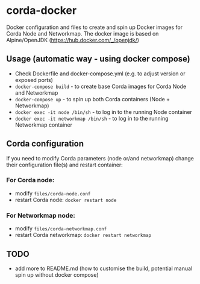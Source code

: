 # corda-docker
Docker configuration and files to create and spin up Docker images for Corda Node and Networkmap. The docker image is based on Alpine/OpenJDK (https://hub.docker.com/_/openjdk/)

## Usage (automatic way - using docker compose)

* Check Dockerfile and docker-compose.yml (e.g. to adjust version or exposed ports)
* `docker-compose build` - to create base Corda images for Corda Node and Networkmap
* `docker-compose up` - to spin up both Corda containers (Node + Networkmap)
* `docker exec -it node /bin/sh` - to log in to the running Node container
* `docker exec -it networkmap /bin/sh` - to log in to the running Networkmap container

## Corda configuration
If you need to modify Corda parameters (node or/and networkmap) change their configuration file(s) and restart container:
### For Corda node:
* modify `files/corda-node.conf`
* restart Corda node: `docker restart node`
### For Networkmap node:
* modify `files/corda-networkmap.conf`
* restart Corda networkmap: `docker restart networkmap`

## TODO
* add more to README.md (how to customise the build, potential manual spin up without docker compose) 
